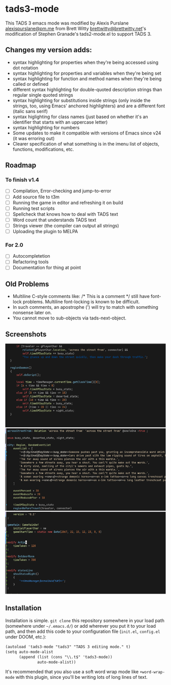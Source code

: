 # tads3-mode

This TADS 3 emacs mode was modified by Alexis Purslane <alexispurslane@pm.me>
from Brett Witty <brettwitty@brettwitty.net>'s modification of Stephen Granade's
tads2-mode.el to support TADS 3.

## Changes my version adds:

- syntax highlighting for properties when they're being accessed using dot
  notation
- syntax highlighting for properties and variables when they're being set
- syntax highlighting for function and method names when they're being called or
  defined
- different syntax highlighting for double-quoted description strings than
  regular single quoted strings
- syntax highlighting for substitutions inside strings (only inside the strings,
  too, using Emacs' anchored highlighters) and are a different font (italic sans
  serif)
- syntax higlighting for class names (just based on whether it's an identifier
  that starts with an uppercase letter)
- syntax highlighting for numbers
- Some updates to make it compatible with versions of Emacs since v24 (it was
  erroring out)
- Clearer specification of what something is in the imenu list of objects,
  functions, modifications, etc.

## Roadmap

### To finish v1.4
- [ ] Compilation, Error-checking and jump-to-error
- [ ] Add source file to t3m
- [ ] Running the game in editor and refreshing it on build
- [ ] Running test scripts
- [ ] Spellcheck that knows how to deal with TADS text
- [ ] Word count that understands TADS text
- [ ] Strings viewer (the compiler can output all strings)
- [ ] Uploading the plugin to MELPA

### For 2.0

- [ ] Autocompletetion
- [ ] Refactoring tools
- [ ] Documentation for thing at point

## Old Problems
- Multiline C-style comments like:
   /* This
      is
      a comment */
still have font-lock problems. Multiline font-locking is known to
be difficult.
- In such comments, an apostrophe (') will try to match with
something nonsense later on.
- You cannot move to sub-objects via tads-next-object.

## Screenshots

![](./screenshot1.png)
![](./screenshot2.png)
![](./screenshot3.png)

## Installation

Installation is simple. `git clone` this repository somewhere in your load path
(somewhere under `~/.emacs.d/`) or add wherever you put it to your load path,
and then add this code to your configuration file (`init.el`, `config.el` under
DOOM, etc.):

```emacs-lisp
(autoload 'tads3-mode "tads3" "TADS 3 editing mode." t)
(setq auto-mode-alist
      (append (list (cons "\\.t$" 'tads3-mode))
              auto-mode-alist))
```

It's recommended that you also use a soft word wrap mode like `+word-wrap-mode`
with this plugin, since you'll be writing lots of long lines of text.